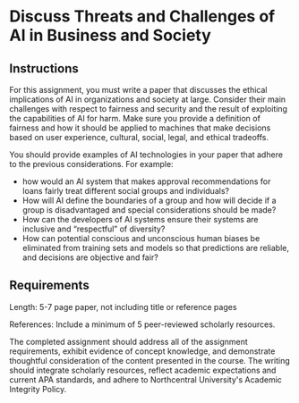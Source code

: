 # Discuss Threats and Challenges of AI in Business and Society

## Instructions

For this assignment, you must write a paper that discusses the ethical implications of AI in organizations and society at large. Consider their main challenges with respect to fairness and security and the result of exploiting the capabilities of AI for harm. Make sure you provide a definition of fairness and how it should be applied to machines that make decisions based on user experience, cultural, social, legal, and ethical tradeoffs.

You should provide examples of AI technologies in your paper that adhere to the previous considerations. For example:

- how would an AI system that makes approval recommendations for loans fairly treat different social groups and individuals?
- How will AI define the boundaries of a group and how will decide if a group is disadvantaged and special considerations should be made?
- How can the developers of AI systems ensure their systems are inclusive and “respectful” of diversity?
- How can potential conscious and unconscious human biases be eliminated from training sets and models so that predictions are reliable, and decisions are objective and fair?

## Requirements

Length: 5-7 page paper, not including title or reference pages

References: Include a minimum of 5 peer-reviewed scholarly resources.

The completed assignment should address all of the assignment requirements, exhibit evidence of concept knowledge, and demonstrate thoughtful consideration of the content presented in the course. The writing should integrate scholarly resources, reflect academic expectations and current APA standards, and adhere to Northcentral University's Academic Integrity Policy.
